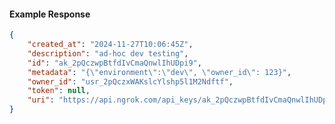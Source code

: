 <!-- Code generated for API Clients. DO NOT EDIT. -->

#### Example Response

```json
{
	"created_at": "2024-11-27T10:06:45Z",
	"description": "ad-hoc dev testing",
	"id": "ak_2pQczwpBtfdIvCmaQnwlIhUDpi9",
	"metadata": "{\"environment\":\"dev\", \"owner_id\": 123}",
	"owner_id": "usr_2pQczxWAKslcYlshp5l1M2Ndftf",
	"token": null,
	"uri": "https://api.ngrok.com/api_keys/ak_2pQczwpBtfdIvCmaQnwlIhUDpi9"
}
```
